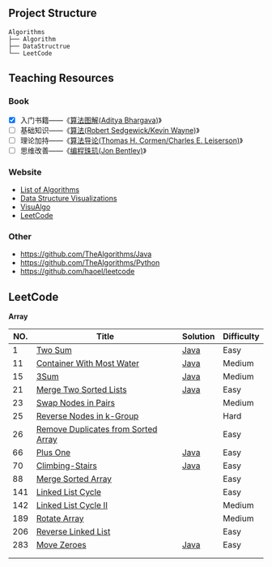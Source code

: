 ## Project Structure

```
Algorithms
├── Algorithm
├── DataStructrue
└── LeetCode
```

##  Teaching Resources

### Book

- [x] 入门书籍——《[算法图解(Aditya Bhargava)](https://book.douban.com/subject/26979890/)》
- [ ] 基础知识——《[算法(Robert Sedgewick/Kevin Wayne)](https://book.douban.com/subject/10432347/)》
- [ ] 理论加持——《[算法导论(Thomas H. Cormen/Charles E. Leiserson)](https://book.douban.com/subject/20432061/)》
- [ ] 思维改善——《[编程珠玑(Jon Bentley)](https://book.douban.com/subject/3227098/)》

### Website

* [List of Algorithms](https://www.wikiwand.com/en/List_of_algorithms)
* [Data Structure Visualizations](https://www.cs.usfca.edu/~galles/visualization/Algorithms.html)
* [VisuAlgo](https://visualgo.net/en)
* [LeetCode](https://leetcode-cn.com/)

### Other

* https://github.com/TheAlgorithms/Java
* https://github.com/TheAlgorithms/Python
* https://github.com/haoel/leetcode

## LeetCode

**Array**

| NO.  | Title                                                        | Solution                                         | Difficulty |
| ---- | ------------------------------------------------------------ | ------------------------------------------------ | ---------- |
| 1    | [Two Sum](https://leetcode-cn.com/problems/two-sum/)         | [Java](./LeetCode/hashmap/TwoSum.java)           | Easy       |
| 11   | [Container With Most Water](https://leetcode-cn.com/problems/container-with-most-water/) | [Java](./LeetCode/array/MostWater.java)          | Medium     |
| 15   | [3Sum](https://leetcode-cn.com/problems/3sum/)               | [Java](./LeetCode/array/ThreeSum.java)           | Medium     |
| 21   | [Merge Two Sorted Lists](https://leetcode-cn.com/problems/merge-two-sorted-lists/) | [Java](./LeetCode/list/MergeTwoSortedLists.java) | Easy       |
| 23   | [Swap Nodes in Pairs](https://leetcode-cn.com/problems/swap-nodes-in-pairs/) |                                                  | Medium     |
| 25   | [Reverse Nodes in k-Group](https://leetcode-cn.com/problems/reverse-nodes-in-k-group/) |                                                  | Hard       |
| 26   | [Remove Duplicates from Sorted Array](https://leetcode-cn.com/problems/remove-duplicates-from-sorted-array/) |                                                  | Easy       |
| 66   | [Plus One](https://leetcode-cn.com/problems/plus-one/)       | [Java](./LeetCode/array/PlusOne.java)            | Easy       |
| 70   | [Climbing-Stairs](https://leetcode-cn.com/problems/climbing-stairs/) | [Java](./LeetCode/array/ClimbingStairs.java)     | Easy       |
| 88   | [Merge Sorted Array](https://leetcode-cn.com/problems/merge-sorted-array/) |                                                  | Easy       |
| 141  | [Linked List Cycle](https://leetcode-cn.com/problems/linked-list-cycle/) |                                                  | Easy       |
| 142  | [Linked List Cycle II](https://leetcode-cn.com/problems/linked-list-cycle-ii/) |                                                  | Medium     |
| 189  | [Rotate Array](https://leetcode-cn.com/problems/rotate-array/) |                                                  | Medium     |
| 206  | [Reverse Linked List](https://leetcode-cn.com/problems/reverse-linked-list/) |                                                  | Easy       |
| 283  | [Move Zeroes](https://leetcode-cn.com/problems/move-zeroes/) | [Java](./LeetCode/array/MoveZeroes.java)         | Easy       |
|      |                                                              |                                                  |            |
|      |                                                              |                                                  |            |